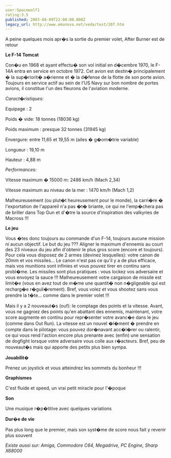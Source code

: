 ```yaml
---
user:Spacewolf1
rating:3.5
published: 2003-08-09T22:00:00.000Z
legacy_url: http://www.emunova.net/veda/test/207.htm
---
```

A peine quelques mois apr�s la sortie du premier volet, After Burner est de retour  

  

**Le F-14 Tomcat**  

Con�u en 1968 et ayant effectu� son vol initial en d�cembre 1970, le F-14A entra en service en octobre 1972\. Cet avion est destin� principalement � la sup�riorit� a�rienne et � la d�fense de la flotte de son porte avion. Toujours en service actif au sein de l'US Navy sur bon nombre de portes avions, il constitue l'un des fleurons de l'aviation moderne.  

_Caract�ristiques:_  

Equipage : 2  

Poids � vide: 18 tonnes (18036 kg)  

Poids maximum : presque 32 tonnes (31945 kg)  

Envergure: entre 11,65 et 19,55 m (ailes � g�om�trie variable)  

Longueur : 19,10 m  

Hauteur : 4,88 m  

_Performances:_  

Vitesse maximum � 15000 m: 2486 km/h (Mach 2,34)  

Vitesse maximum au niveau de la mer : 1470 km/h (Mach 1,2)  

Malheureusement (ou plut�t heureusement pour le monde), la carri�re � l'exportation de l'appareil n'a pas �t� briante, ce qui ne l'emp�chera pas de briller dans Top Gun et d'�tre la source d'inspiration des valkyries de Macross !!!  

  

**Le jeu**  

Vous �tes donc toujours au commande d'un F-14, toujours aucune mission ni aucun objectif. Le but du jeu ??? Aligner le maximum d'ennemis au court des 23 niveaux du jeu afin d'obtenir le plus gros score (encore et toujours). Pour cela vous disposez de 2 armes (devinez lesquelles): votre canon de 20mm et vos missiles... Le canon n'est pas ce qu'il y a de plus efficace, mais vos munitions sont infinies et vous pouvez tirer en continu sans probl�me. Les missiles sont plus pratiques : vous lockez vos adversaire et vous envoyez la sauce !!! Malheureusement votre cargaison de missile est limit�e (vous en avez tout de m�me une quantit� non n�gligeable qui est recharg�e r�guli�rement). Bref, vous volez et vous shootez sans vous prendre la t�te... comme dans le premier volet !!!  

Mais il y a 2 nouveaut�s (ouf): le comptage des points et la vitesse. Avant, vous ne gagniez des points qu'en abattant des ennemis, maintenant, votre score augmente en continu pour repr�senter votre avanc�e dans le jeu (comme dans Out Run). La vitesse est un nouvel �l�ment � prendre en compte dans le pilotage: vous pouvez dor�navant acc�l�rer ou ralentir, ce qui vous rend l'action encore plus prenante avec (enfin) une sensation de dogfight lorsque votre adversaire vous colle aux r�acteurs. Bref, peu de nouveaut�s mais qui apporte des petits plus bien sympa.  

  

  

**Jouabilit�**  

Prenez un joystick et vous atteindrez les sommets du bonheur !!!  

**Graphismes**  

C'est fluide et speed, un vrai petit miracle pour l'�poque  

**Son**  

Une musique r�p�titive avec quelques variations  

**Dur�e de vie**  

Pas plus long que le premier, mais son syst�me de score nous fait y revenir plus souvent  

  

_Existe aussi sur:_ _Amiga, Commodore C64, Megadrive, PC Engine, Sharp X68000_